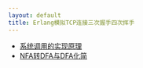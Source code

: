 ```yaml
---
layout: default
title: Erlang模拟TCP连接三次握手四次挥手
---
```

* [系统调用的实现原理](http://blog.csdn.net/chosen0ne/article/details/7721550)   
* [NFA转DFA与DFA化简](http://blog.163.com/it_novice/blog/static/2091830692013465450493/)
